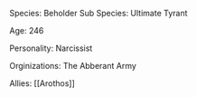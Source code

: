 Species: Beholder
Sub Species: Ultimate Tyrant

Age: 246

Personality: Narcissist

Orginizations: The Abberant Army

Allies: [[Arothos]]
